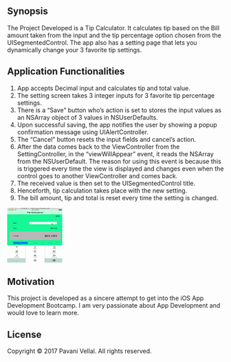## Synopsis

The Project Developed is a Tip Calculator. It calculates tip based on the Bill amount taken from the input and the tip percentage option chosen from the UISegmentedControl. 
The app also has a setting page that lets you dynamically change your 3 favorite tip settings. 

## Application Functionalities

1. App accepts Decimal input and calculates tip and total value.
2. The setting screen takes 3 integer inputs for 3 favorite tip percentage settings.
3. There is a “Save” button who’s action is set to stores the input values as an NSArray object of 3 values in NSUserDefaults.
5. Upon successful saving, the app notifies the user by showing a popup confirmation message using UIAlertController.
4. The “Cancel” button resets the input fields and cancel’s action.
5. After the data comes back to the ViewController from the SettingController, in the “viewWillAppear” event, it reads the NSArray from the NSUserDefault. The reason for using this event is because this is triggered every time the view is displayed and changes even when the control goes to another ViewController and comes back. 
6. The received value is then set to the UISegmentedControl title.
7. Henceforth, tip calculation takes place with the new setting.
8. The bill amount, tip and total is reset every time the setting is changed.

<img src="tipcalculator.gif" alt="HTML5 Icon" style="width:128px;height:128px;">


## Motivation

This project is developed as a sincere attempt to get into the iOS App Development Bootcamp. I am very passionate about App Development and would love to learn more. 

## License

Copyright © 2017 Pavani Vellal. All rights reserved.
